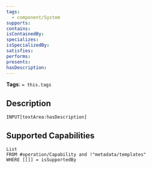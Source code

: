 ```yaml
---
tags:
  - component/System
supports:
contains:
isContainedBy:
specializes:
isSpecializedBy:
satisfies:
performs:
presents:
hasDescription:
---
```

**Tags**: `= this.tags`
## Description
`INPUT[textArea:hasDescription]`
## Supported Capabilities
```dataview
List
FROM #operation/Capability and !"metadata/templates"
WHERE [[]] = isSupportedBy
```